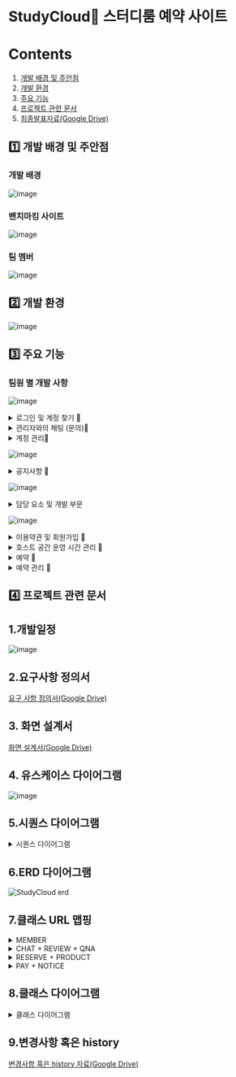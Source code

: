 # StudyCloud📖 스터디룸 예약 사이트

# Contents 
1. [개발 배경 및 주안점](#1️⃣-개발-배경-및-주안점)
2. [개발 환경](#2️⃣-개발-환경)
3. [주요 기능](#3️⃣-주요-기능)
4. [프로젝트 관련 문서](#4️⃣-프로젝트-관련-문서)
5. [최종발표자료(Google Drive)](https://docs.google.com/presentation/d/181jzaUyEli8fAgDtYkjm3YvEkabIQe7s/edit#slide=id.g22a7829c76b_2_99)

## 1️⃣ 개발 배경 및 주안점

### 개발 배경
![image](https://github.com/asfawf/Study-Cloud/assets/114970539/fe7ca9e3-96ce-4ce0-b00f-57623dd6a721)

### 밴치마킹 사이트 
![image](https://github.com/asfawf/Study-Cloud/assets/115056752/ad950c8f-056d-4d3a-937e-0870935b1a50)

### 팀 멤버
![image](https://github.com/asfawf/Study-Cloud/assets/115056752/008438d8-a925-4296-bb69-a8f925dd1a41)

## 2️⃣ 개발 환경
![image](https://github.com/asfawf/Study-Cloud/assets/115056752/53508906-02b8-484c-a181-78c53c3232c5)

## 3️⃣ 주요 기능
### 팀원 별 개발 사항

![image](https://github.com/asfawf/Study-Cloud/assets/115056752/1d5b7367-7265-48b9-9222-83a30e54a1c8)
<details> 
<summary>로그인 및 계정 찾기 🔎</summary>

## 1. 로그인 + 로그아웃
![로그인](https://github.com/asfawf/Study-Cloud/assets/115056752/ef643d79-0221-4257-89bc-fc8bf8335738)

## 2. 계정 찾기 + 카카오 로그인
![찾기](https://github.com/asfawf/Study-Cloud/assets/115056752/9d2f69bc-091d-45dc-825f-075527f78125)

|핵심 기능|기능 설명|
  |--|----|
  |**로그인**|아이디/비밀번호 기입을 통한 로그인|
  |**로그아웃**|로그아웃 버튼 클릭 또는 창 종료시 로그아웃| 
  |**인증번호 발송**|가입 시 작성한 이메일 주소 체크 후 해당 주소로 아이디 혹은 난수로 재정의 한 비밀번호 전송|
  |**카카오 로그인**| 이전 기록이 남아 있을 경우 자동 로그인 없을 경우 카카오에서 지정한 페이지에 정보 기입 후 리다이렉트 페이지에서 정보를 받아 로그인|
  |**아이디 찾기**|메일 확인을 통해 아이디 찾기 기능 제공|
  |**비밀번호 찾기**|아이디 및 이메일 정보 확인을 통해 비밀번호 찾기 기능 제공|

![image](https://github.com/asfawf/Study-Cloud/assets/115056752/c6d231df-61a1-44b1-80f9-8cd467b87aec)
![image](https://github.com/asfawf/Study-Cloud/assets/115056752/d5011e7c-2223-43c0-b1cd-9bb7039b9b86)

</details>

<details> 
<summary>관리자와의 채팅 (문의)🔎</summary>

## 1. 채팅 전송 및 채팅 구간 자동 스크롤
![ezgif com-video-to-gif](https://github.com/asfawf/Study-Cloud/assets/115056752/2c3b3c26-6a3b-4ec1-b25a-309e442b1728)

## 2. 채팅 방 나누기
![image](https://github.com/asfawf/Study-Cloud/assets/115056752/99880472-b5e6-41ad-9f49-2d3252099ff7)

![ezgif com-video-to-gif (1)](https://github.com/asfawf/Study-Cloud/assets/115056752/17f5d1a9-22a6-4865-a4c5-64de0aa7cf68)

  |핵심 기능|기능 설명|
  |--|----|
  |**1:1문의 (관리자 + 일반 유저)**| 1:1문의 시작, 종료, 채팅검색/ 버튼 누르면 관련 답변 
  |**권한 구분**|로그인한 유저 권한에 따라 바로 자신의 채팅방으로 이동 혹은 개설된 채팅방 목록 페이지로 이동
  |**채팅 연결**|회원일 경우 현재 채팅방이 존재하면 해당 채팅방으로 이동  후 이전에 나누었던 채팅 목록 DB에서 출력 관리자의 경우 개설된 채팅방 목록 페이지로 이동 후 선택한 채팅방으로 
  |**채팅 방 구분**|로그인한 일반 유저 아이디에 Socket 연결 구분

  

</details>

<details>
  <summary>계정 관리🔎</summary>

## 1. 유저 정보 수정 및 탈퇴
![ezgif com-video-to-gif (2)](https://github.com/asfawf/Study-Cloud/assets/115056752/744ac122-d7a8-4878-8c93-2d44c674a602)

## 2. 관리자 유저 관리(종류별) + 차단 및 
![ezgif com-video-to-gif (3)](https://github.com/asfawf/Study-Cloud/assets/115056752/65baad6b-80d4-4e8c-ba88-9826283985c7)

 |핵심 기능|기능 설명|
  |--|----|
  |**회원 관리**|현재 가입된 회원 조회
  |**회원 정보 수정**|가입시 작성한 회원 정보 조회 및 정규식 내에서 수정
  |**회원 정보 탈퇴**|가입시(현재 로그인한 계정의) 비밀번호 기입 시 해당 계정 탈퇴
  |**회원 관리 : 차단 , 해제**|해당 조건에서 조회된 아이디를 차단 혹은 차단 해제


![image](https://github.com/asfawf/Study-Cloud/assets/115056752/8856454a-ee26-40c8-9613-e2a174712855)

![image](https://github.com/asfawf/Study-Cloud/assets/115056752/8e6ed591-ed98-4556-8fbf-a6e6647fa82a)

![image](https://github.com/asfawf/Study-Cloud/assets/115056752/1e2ab1f4-7691-43d7-ab10-c85e124bb5b1)


</details>

![image](https://github.com/asfawf/Study-Cloud/assets/115056752/fab1b72f-32ee-444b-8066-fff6e0386058)
<details> 
<summary>공지사항 🔎</summary>
  
## 1. 공지사항 조회
![공지사항 조회](https://github.com/asfawf/Study-Cloud/assets/115023222/f9479c3c-cc76-4878-b652-643f33a5f1a2)

## 2. 공지사항 관리(관리자)
![공지사항 admin](https://github.com/asfawf/Study-Cloud/assets/115023222/8b0e089f-8a7d-429f-a083-07bb113db297)

|핵심 기능|기능 설명|
|--|----|
|**공지사항 조회**|로그인 여부 상관없이 selectbox의 값이 변할때(onchange) 공지사항 리스트 변환|
|**공지사항 등록**|분류, 제목이 빈칸일 경우와 내용이 10글자 미만일 경우 알림. 등록 후 새로고침|
|**공지사항 수정**|내용 수정 후 등록시 알림 후 새로고침|
|**공지사항 삭제**|공지사항 삭제시 확인 후 새로고침|

![공지사항 코드1](https://github.com/asfawf/Study-Cloud/assets/115023222/685dfcb1-19b3-434a-a27a-5104ac9b5b40)
![공지사항 코드2](https://github.com/asfawf/Study-Cloud/assets/115023222/ef311c22-5025-49a8-b5a2-125822aa5e20)
![공지사항 코드3](https://github.com/asfawf/Study-Cloud/assets/115023222/4158dca7-719f-4d25-92cf-4e4488540f26)

</details>

![image](https://github.com/asfawf/Study-Cloud/assets/115056752/a592f7c1-ca6d-445e-8e0e-9a0ee2698473)
<details> 
<summary>담당 요소 및 개발 부문 </summary>

</details>

![image](https://github.com/asfawf/Study-Cloud/assets/115056752/1a88875a-6cd9-41cb-93d7-397513b3bbfd)
<details> 
<summary>이용약관 및 회원가입 🔎</summary>

## 1. 이용약관 
![jointerms](https://github.com/asfawf/Study-Cloud/assets/114970539/80757d2d-a114-4ac5-b5f1-db2d8b5aa544)

## 2. 회원가입
![join](https://github.com/asfawf/Study-Cloud/assets/114970539/4228e43b-172e-4284-97f6-b55b182dae22)



|핵심 기능|기능 설명|
|--|----|
|**이용약관**|이용약관 모두 동의하면 회원가입 페이지로 이동|
|**아이디 중복 확인**|아이디 체크 후 자동 중복 체크|
|**비밀번호 확인**|입력한 비밀번호가 동일한지 재확인|
|**인증코드 발송**|이메일 주소 체크 후 기입된 주소로 회원가입시 필요한 인증코드 이메일 발송|
|**인증코드 확인**|입력한 인증코드가 유효한 인증코드인지 확인|
|**회원가입(전체)**|각 항목별로 유효성 검사 체크 후 가입 가능|


![image](https://github.com/asfawf/Study-Cloud/assets/114970539/1de04adc-a908-4a20-9766-fd72768df674)

![image](https://github.com/asfawf/Study-Cloud/assets/114970539/0526e3e7-7024-44ee-b03d-c9df8a537998)
</details>
<details> 
<summary>호스트 공간 운영 시간 관리 🔎</summary>
  
![protime](https://github.com/asfawf/Study-Cloud/assets/114970539/97861e5d-88d8-48d8-af0b-be3df4e33756)


|핵심 기능|기능 설명|
|--|----|
|**날짜 선택**|운영 시간을 설정하고 싶은 날짜 선택, 이미 저장된 정보 출력|
|**시간,가격 선택**|원하는 시간, 가격 선택|
|**조회**|저장된 공간 상페 페이지에서 저장된 정보만 출력|


![image](https://github.com/asfawf/Study-Cloud/assets/114970539/9e763314-441e-4843-8845-54a8be2b5234)

![image](https://github.com/asfawf/Study-Cloud/assets/114970539/616e99f2-e06e-400d-85c9-670220ec5049)
</details>
<details>
<summary>예약 🔎</summary>
  
![reserve](https://github.com/asfawf/Study-Cloud/assets/114970539/23631d35-0346-436d-b64b-83514ca268ef)


|핵심 기능|기능 설명|
|--|----|
|**시간 선택**|이미 예약된 시간 외 활성화된 시간 선택|
|**인원 선택**|버튼을 클릭해 인원 선택|
|**총 가격 계산**|선택한 시간에 따른 가격과 인원을 고려한 총 가격 출력|
|**예약**|필수 항목 선택 후 예약 번호 그리고 예약 신청한 날짜와 시간이 부여된 뒤 저장, 예약 상세 페이지로 이동|


![image](https://github.com/asfawf/Study-Cloud/assets/114970539/2b801826-e062-4412-8bed-4651b21a3e0d)

![image](https://github.com/asfawf/Study-Cloud/assets/114970539/21268b04-e3fa-4a73-a1b7-b509bdd2e282)

![image](https://github.com/asfawf/Study-Cloud/assets/114970539/a7fc85c6-8795-4584-bc6e-e3cfbf00d000)
</details>
<details>
<summary>예약 관리 🔎</summary>

## 1. 예약 조회 / 상세 확인
![reserve_list](https://github.com/asfawf/Study-Cloud/assets/114970539/28cb7959-b45b-44cb-a3ae-b6de164a3dd0)

## 2. 예약 삭제
![reserve_delete](https://github.com/asfawf/Study-Cloud/assets/114970539/55404c0f-d52a-4e25-bb32-65d6f0ce5e27)


|핵심 기능|기능 설명|
|--|----|
|**예약 조회**|내 예약 페이지에서 예약된 리스트 조회|
|**예약 상세 확인**|예약된 공간 이름 클릭하면 예약 상제 정보 페이지로 이동|
|**예약 삭제**|예약 리스트에서 삭제 버튼 클릭하면 예약 정보 삭제|


![image](https://github.com/asfawf/Study-Cloud/assets/114970539/8a830765-efaf-4ab2-a829-a2e2097d4e66)

![image](https://github.com/asfawf/Study-Cloud/assets/114970539/62a9ffb2-89a1-4057-b4e2-4d0db6965237)
</details>

## 4️⃣ 프로젝트 관련 문서



## 1.개발일정
![image](https://github.com/asfawf/Study-Cloud/assets/115056752/6b530869-4132-4987-8edc-1eb7a2773f5e)

## 2.요구사항 정의서
[요구 사항 정의서(Google Drive)](https://docs.google.com/spreadsheets/d/1loN4Tgtiki4tR7pAoieqtcR1SyyVuMhq/edit#gid=1857108071)

## 3. 화면 설계서
[화면 설계서(Google Drive)](https://docs.google.com/presentation/d/1jYvdFFJgSZ9pj4DfdI9S5WbPeexDtDcd/edit?usp=sharing&ouid=100115649288468550394&rtpof=true&sd=true)

## 4. 유스케이스 다이어그램
![image](https://github.com/asfawf/Study-Cloud/assets/115056752/8d86159f-4d2d-4c54-a3be-770a1770752b)

## 5.시퀀스 다이어그램
<details> 
<summary>시퀀스 다이어그램 </summary>

![image](https://github.com/asfawf/Study-Cloud/assets/115056752/e9e25e24-e744-4ca4-9f53-e16842de1985)
![image](https://github.com/asfawf/Study-Cloud/assets/115056752/4cdaca8e-0e6d-488e-8656-b7dc5ab80e89)
![image](https://github.com/asfawf/Study-Cloud/assets/115056752/a45bbe51-7ab7-463f-a096-8a7c0b69783f)
![image](https://github.com/asfawf/Study-Cloud/assets/115056752/96af629b-4004-478c-8f33-cbd51bb09feb)
![image](https://github.com/asfawf/Study-Cloud/assets/115056752/4fdf1b0c-0cd5-4bad-840e-561b97046102)
![image](https://github.com/asfawf/Study-Cloud/assets/115056752/f048baa3-17a9-43c6-b41f-ad6c54eb954f)
![image](https://github.com/asfawf/Study-Cloud/assets/115056752/74c19222-d955-4be7-a3b1-4afa15743599)
![image](https://github.com/asfawf/Study-Cloud/assets/115056752/2333ece7-6435-4ee5-88d1-517acbc9ff2d)
![image](https://github.com/asfawf/Study-Cloud/assets/115056752/66948362-38f7-4564-b166-1d7f228d6c03)

</details>

## 6.ERD 다이어그램
![StudyCloud erd](https://github.com/asfawf/Study-Cloud/assets/115023222/dd48287f-7efe-4ae1-8685-8c6b277885bc)



## 7.클래스 URL 맵핑

<details>
<summary>MEMBER</summary>

![image](https://github.com/asfawf/Study-Cloud/assets/115056752/f77468d5-337c-4674-afdb-ba98d4780365)
![image](https://github.com/asfawf/Study-Cloud/assets/115056752/fb09cccb-b983-4609-9759-c57bbab1783b)

</details>

<details> 
<summary>CHAT + REVIEW + QNA </summary>

![image](https://github.com/asfawf/Study-Cloud/assets/115056752/c04a86e3-3953-4bee-89f4-d2dacc607bd3)

</details>

<details> 
<summary>RESERVE + PRODUCT </summary>

![image](https://github.com/asfawf/Study-Cloud/assets/115056752/8cb89725-0a3c-4e18-9cdf-652769a01516)

</details>

<details> 
<summary>PAY + NOTICE </summary>

![image](https://github.com/asfawf/Study-Cloud/assets/115056752/4909f695-b091-418d-ae14-1a82a21351ea)

</details>

## 8.클래스 다이어그램
<details> 
<summary>클래스 다이어그램 </summary>

![image](https://github.com/asfawf/Study-Cloud/assets/115056752/fbf382fb-0d91-40d1-8379-ab2465e7697f)
![image](https://github.com/asfawf/Study-Cloud/assets/115056752/08a136e6-8252-49e2-a468-365c5c068ec5)
![image](https://github.com/asfawf/Study-Cloud/assets/115056752/87e77205-df91-40a9-930c-07e5c4bcde99)
![image](https://github.com/asfawf/Study-Cloud/assets/115056752/4d11a86e-cb07-4ce4-b90e-755c0fc16015)
![image](https://github.com/asfawf/Study-Cloud/assets/115056752/02337a26-38a1-4da4-9df7-b4646817ca92)
![image](https://github.com/asfawf/Study-Cloud/assets/115056752/704203ac-8a87-4e61-86c5-41de69f4c009)
![image](https://github.com/asfawf/Study-Cloud/assets/115056752/932228ac-0cc3-4eab-b2db-7ed93d59581d)
![image](https://github.com/asfawf/Study-Cloud/assets/115056752/694b87f2-99ef-4b4f-81a7-b6f972242f6f)
![image](https://github.com/asfawf/Study-Cloud/assets/115056752/194a7556-ecfe-418d-9afe-c316a32999a5)

</details>

## 9.변경사항 혹은 history

[변경사항 혹은 history 자료(Google Drive)](https://docs.google.com/spreadsheets/d/1mh46rlAMplGj744a4B2tdy9MEyNw-NbUpXg4xLhCX70/edit#gid=0)

